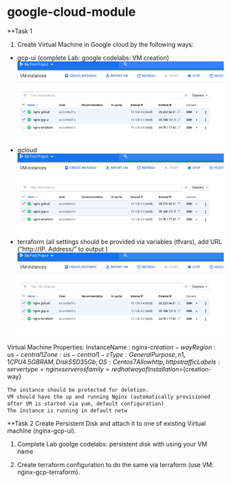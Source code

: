 # google-cloud-module

**Task 1
1. Create Virtual Machine in Google cloud by the following ways:
* gcp-ui (complete Lab: google codelabs: VM creation)
![screenshot of sample](pic/1.png)
* gcloud
![screenshot of sample](pic/1.png)
* terraform (all settings should be provided via variables (tfvars), add URL (“http://IP. Address/” to output )
![screenshot of sample](pic/1.png)

Virtual Machine Properties:
  InstanceName : nginx-${creation-way}
  Region: us-central1
  Zone: us-central1-c
  Type: General Purpose, n1, 1CPU 4.5GB RAM, Disk SSD 35Gb;
  OS: Centos7
  Allow http,https traffic
  Labels:
    servertype=nginxserver
    osfamily=redhat
    wayofInstallation=${creation-way}


    The instance should be protected for deletion.
    VM should have the up and running Nginx (automatically provisioned after VM is started via yum, default configuration)
    The instance is running in default netw

**Task 2
Create Persistent Disk and attach it to one of existing Virtual machine (nginx-gcp-ui).
1. Complete Lab goolge codelabs: persistent disk with using your VM name

2. Create terraform configuration to do the same via terraform (use VM: nginx-gcp-terraform).
